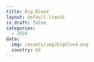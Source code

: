 ```yaml
---
title: Big Blood 
layout: default.liquid
is_draft: false
categories:
  - 2024
data:
  img: /assets/img/bigblood.png
  country: US
---
```




